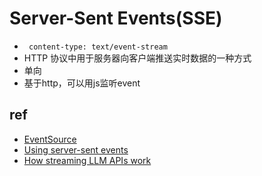 # Server-Sent Events(SSE)
+ ` content-type: text/event-stream`
+ HTTP 协议中用于服务器向客户端推送实时数据的一种方式
+ 单向
+ 基于http，可以用js监听event

## ref
+ [EventSource](https://developer.mozilla.org/en-US/docs/Web/API/EventSource)
+ [Using server-sent events](https://developer.mozilla.org/en-US/docs/Web/API/Server-sent_events/Using_server-sent_events)
+ [How streaming LLM APIs work](https://til.simonwillison.net/llms/streaming-llm-apis)
